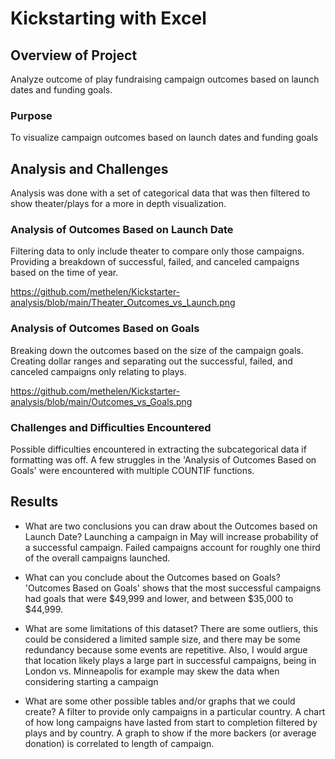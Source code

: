 # Kickstarting with Excel

## Overview of Project
Analyze outcome of play fundraising campaign outcomes based on launch dates and funding goals.

### Purpose
To visualize campaign outcomes based on launch dates and funding goals

## Analysis and Challenges
Analysis was done with a set of categorical data that was then filtered to show theater/plays
for a more in depth visualization. 

### Analysis of Outcomes Based on Launch Date
Filtering data to only include theater to compare only those campaigns. Providing a breakdown
of successful, failed, and canceled campaigns based on the time of year.

https://github.com/methelen/Kickstarter-analysis/blob/main/Theater_Outcomes_vs_Launch.png

### Analysis of Outcomes Based on Goals
Breaking down the outcomes based on the size of the campaign goals. Creating dollar ranges
and separating out the successful, failed, and canceled campaigns only relating to plays.
 
https://github.com/methelen/Kickstarter-analysis/blob/main/Outcomes_vs_Goals.png

### Challenges and Difficulties Encountered
Possible difficulties encountered in extracting the subcategorical data 
if formatting was off. A few struggles in the 'Analysis of Outcomes Based on Goals' were 
encountered with multiple COUNTIF functions.

## Results

- What are two conclusions you can draw about the Outcomes based on Launch Date?
Launching a campaign in May will increase probability of a successful campaign. 
Failed campaigns account for roughly one third of the overall campaigns launched.

- What can you conclude about the Outcomes based on Goals?
'Outcomes Based on Goals' shows that the most successful campaigns had goals that were $49,999
and lower, and between $35,000 to $44,999. 

- What are some limitations of this dataset?
There are some outliers, this could be considered a limited sample size, and there may be some
redundancy because some events are repetitive. Also, I would argue that location likely plays a
large part in successful campaigns, being in London vs. Minneapolis for example may skew the
data when considering starting a campaign

- What are some other possible tables and/or graphs that we could create?
A filter to provide only campaigns in a particular country. A chart of how long campaigns
have lasted from start to completion filtered by plays and by country. A graph to show if 
the more backers (or average donation) is correlated to length of campaign.
